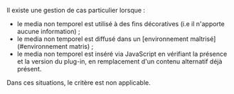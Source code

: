 Il existe une gestion de cas particulier lorsque :

*   le media non temporel est utilisé à des fins décoratives (i.e il n'apporte aucune information) ;
*   le media non temporel est diffusé dans un [environnement maîtrisé](#environnement matris) ;
*   le media non temporel est inséré via JavaScript en vérifiant la présence et la version du plug-in, en remplacement d'un contenu alternatif déjà présent.

Dans ces situations, le critère est non applicable.

